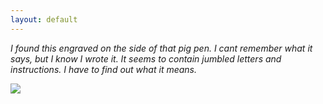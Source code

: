 ```yaml
---
layout: default
---
```


*I found this engraved on the side of that pig pen. I cant remember what it says, but I know I wrote it. It seems to contain jumbled letters and instructions. I have to find out what it means.*

![](https://cdn.discordapp.com/attachments/830168825475235860/852681656921751552/Screen_Shot_2021-06-10_at_6.50.40_PM.png)
